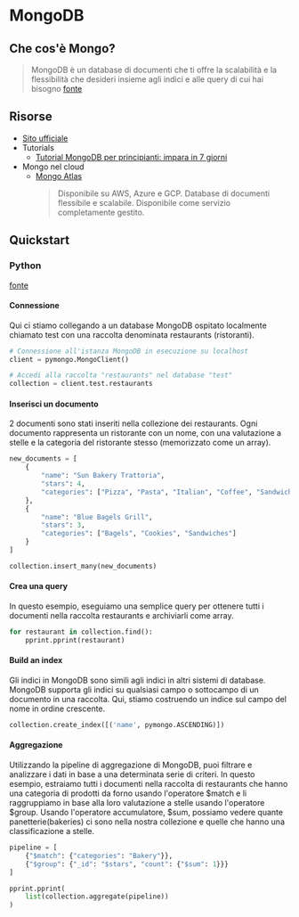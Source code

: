 # MongoDB

## Che cos'è Mongo?

> MongoDB è un database di documenti che ti offre la scalabilità e la flessibilità che desideri insieme agli indici e alle query di cui hai bisogno [fonte](https://www.mongodb.com/it/what-is-mongodb)


## Risorse

- [Sito ufficiale](https://www.mongodb.com/it)
- Tutorials
    - [Tutorial MongoDB per principianti: impara in 7 giorni ](https://www.guru99.com/mongodb-tutorials.html)
- Mongo nel cloud
    - [Mongo Atlas](https://www.mongodb.com/cloud/atlas)
        > Disponibile su AWS, Azure e GCP. 
        > Database di documenti flessibile e scalabile. Disponibile come servizio completamente gestito.


## Quickstart

### Python

[fonte](https://www.mongodb.com/it/what-is-mongodb)

#### Connessione

Qui ci stiamo collegando a un database MongoDB ospitato localmente chiamato test con una raccolta denominata restaurants (ristoranti).

```python
# Connessione all'istanza MongoDB in esecuzione su localhost
client = pymongo.MongoClient()

# Accedi alla raccolta "restaurants" nel database "test"
collection = client.test.restaurants
```

#### Inserisci un documento

2 documenti sono stati inseriti nella collezione dei restaurants. Ogni documento rappresenta un ristorante con un nome, con una valutazione a stelle e la categoria del ristorante stesso (memorizzato come un array).

```python
new_documents = [
    {
        "name": "Sun Bakery Trattoria",
        "stars": 4,
        "categories": ["Pizza", "Pasta", "Italian", "Coffee", "Sandwiches"]
    },
    {
        "name": "Blue Bagels Grill",
        "stars": 3,
        "categories": ["Bagels", "Cookies", "Sandwiches"]
    }
]

collection.insert_many(new_documents)
```

#### Crea una query

In questo esempio, eseguiamo una semplice query per ottenere tutti i documenti nella raccolta restaurants e archiviarli come array.

```python
for restaurant in collection.find():
    pprint.pprint(restaurant)
```


#### Build an index

Gli indici in MongoDB sono simili agli indici in altri sistemi di database. MongoDB supporta gli indici su qualsiasi campo o sottocampo di un documento in una raccolta. Qui, stiamo costruendo un indice sul campo del nome in ordine crescente.

```python
collection.create_index([('name', pymongo.ASCENDING)])
```

#### Aggregazione

Utilizzando la pipeline di aggregazione di MongoDB, puoi filtrare e analizzare i dati in base a una determinata serie di criteri. In questo esempio, estraiamo tutti i documenti nella raccolta di restaurants che hanno una categoria di prodotti da forno usando l'operatore $match e li raggruppiamo in base alla loro valutazione a stelle usando l'operatore $group. Usando l'operatore accumulatore, $sum, possiamo vedere quante panetterie(bakeries) ci sono nella nostra collezione e quelle che hanno una classificazione a stelle.

```python
pipeline = [
    {"$match": {"categories": "Bakery"}},
    {"$group": {"_id": "$stars", "count": {"$sum": 1}}}
]

pprint.pprint(
    list(collection.aggregate(pipeline))
)
```
